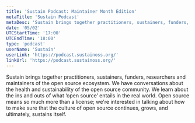 ```yaml
---
title: 'Sustain Podcast: Maintainer Month Edition'
metaTitle: 'Sustain Podcast'
metaDesc: 'Sustain brings together practitioners, sustainers, funders, researchers and maintainers of the open source ecosystem. We have conversations about the health and sustainability of the open source community. We learn about the ins and outs of what "open source" entails in the real world. Open source means so much more than a license; we are interested in talking about how to make sure that the culture of open source continues, grows, and ultimately, sustains itself.'
date: '05/02'
UTCStartTime: '17:00'
UTCEndTime: '18:00'
type: 'podcast'
userName: 'Sustain'
userLink: 'https://podcast.sustainoss.org/'
linkUrl: 'https://podcast.sustainoss.org/'
---
```


Sustain brings together practitioners, sustainers, funders, researchers and maintainers of the open source ecosystem. We have conversations about the health and sustainability of the open source community. We learn about the ins and outs of what ‘open source’ entails in the real world. Open source means so much more than a license; we're interested in talking about how to make sure that the culture of open source continues, grows, and ultimately, sustains itself. 